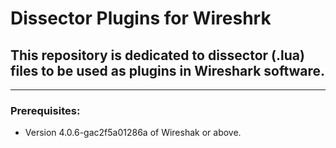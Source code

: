 # Dissector Plugins for Wireshrk

## This repository is dedicated to dissector (.lua) files to be used as plugins in Wireshark software. 

---
### Prerequisites: 

- Version 4.0.6-gac2f5a01286a of Wireshak or above.

